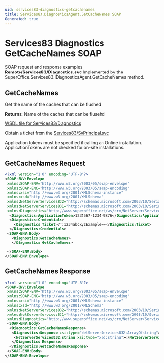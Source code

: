 ```yaml
---
uid: services83-diagnostics-getcachenames
title: Services83.DiagnosticsAgent.GetCacheNames SOAP
Generated: true
---
```


# Services83 Diagnostics GetCacheNames SOAP

SOAP request and response examples **Remote/Services83/Diagnostics.svc**
Implemented by the <see cref="M:SuperOffice.Services83.IDiagnosticsAgent.GetCacheNames">SuperOffice.Services83.IDiagnosticsAgent.GetCacheNames</see> method.

## GetCacheNames

Get the name of the caches that can be flushed


**Returns:** Name of the caches that can be flusehd


[WSDL file for Services83/Diagnostics](../Services83-Diagnostics.md)

Obtain a ticket from the [Services83/SoPrincipal.svc](../SoPrincipal/index.md)

Application tokens must be specified if calling an Online installation. ApplicationTokens are not checked for on-site installations.

## GetCacheNames Request

```xml
<?xml version="1.0" encoding="UTF-8"?>
<SOAP-ENV:Envelope
 xmlns:SOAP-ENV="http://www.w3.org/2003/05/soap-envelope"
 xmlns:SOAP-ENC="http://www.w3.org/2003/05/soap-encoding"
 xmlns:xsi="http://www.w3.org/2001/XMLSchema-instance"
 xmlns:xsd="http://www.w3.org/2001/XMLSchema"
 xmlns:NetServerServices832="http://schemas.microsoft.com/2003/10/Serialization/Arrays"
 xmlns:NetServerServices831="http://schemas.microsoft.com/2003/10/Serialization/"
 xmlns:Diagnostics="http://www.superoffice.net/ws/crm/NetServer/Services83">
  <Diagnostics:ApplicationToken>1234567-1234-9876</Diagnostics:ApplicationToken>
  <Diagnostics:Credentials>
    <Diagnostics:Ticket>7T:1234abcxyzExample==</Diagnostics:Ticket>
  </Diagnostics:Credentials>
 <SOAP-ENV:Body>
   <Diagnostics:GetCacheNames>
   </Diagnostics:GetCacheNames>

 </SOAP-ENV:Body>
</SOAP-ENV:Envelope>

```


## GetCacheNames Response

```xml
<?xml version="1.0" encoding="UTF-8"?>
<SOAP-ENV:Envelope
 xmlns:SOAP-ENV="http://www.w3.org/2003/05/soap-envelope"
 xmlns:SOAP-ENC="http://www.w3.org/2003/05/soap-encoding"
 xmlns:xsi="http://www.w3.org/2001/XMLSchema-instance"
 xmlns:xsd="http://www.w3.org/2001/XMLSchema"
 xmlns:NetServerServices832="http://schemas.microsoft.com/2003/10/Serialization/Arrays"
 xmlns:NetServerServices831="http://schemas.microsoft.com/2003/10/Serialization/"
 xmlns:Diagnostics="http://www.superoffice.net/ws/crm/NetServer/Services83">
 <SOAP-ENV:Body>
  <Diagnostics:GetCacheNamesResponse>
   <Diagnostics:Response xsi:type="NetServerServices832:ArrayOfstring">
    <NetServerServices832:string xsi:type="xsd:string"></NetServerServices832:string>
   </Diagnostics:Response>
  </Diagnostics:GetCacheNamesResponse>
 </SOAP-ENV:Body>
</SOAP-ENV:Envelope>

```

